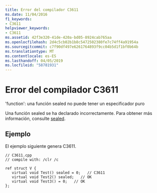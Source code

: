 ```yaml
---
title: Error del compilador C3611
ms.date: 11/04/2016
f1_keywords:
- C3611
helpviewer_keywords:
- C3611
ms.assetid: 42f3e320-41de-420a-bd05-8924cab765aa
ms.openlocfilehash: 2d4c5cb02b1b8c5472502380fe7c74ff4a91954a
ms.sourcegitcommit: c7f90df497e6261764893f9cc04b5d1f1bf0b64b
ms.translationtype: MT
ms.contentlocale: es-ES
ms.lasthandoff: 04/05/2019
ms.locfileid: "58781931"
---
```

# <a name="compiler-error-c3611"></a>Error del compilador C3611

'function': una función sealed no puede tener un especificador puro

Una función sealed se ha declarado incorrectamente.  Para obtener más información, consulte [sealed](../../extensions/sealed-cpp-component-extensions.md).

## <a name="example"></a>Ejemplo

El ejemplo siguiente genera C3611.

```
// C3611.cpp
// compile with: /clr /c

ref struct V {
   virtual void Test() sealed = 0;   // C3611
   virtual void Test2() sealed;   // OK
   virtual void Test3() = 0;   // OK
};
```